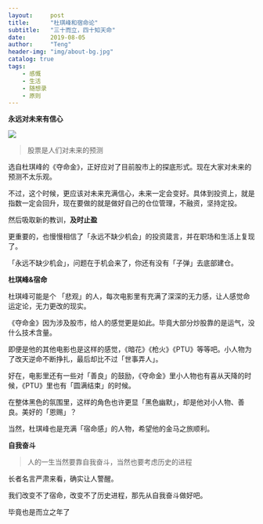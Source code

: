 ```yaml
---
layout:     post
title:      "杜琪峰和宿命论"
subtitle:   "三十而立，四十知天命"
date:       2019-08-05
author:     "Teng"
header-img: "img/about-bg.jpg"
catalog: true
tags:
    - 感慨
    - 生活
    - 随想录
    - 原则
---
```


**永远对未来有信心**

![](http://images.tengblog.com/20190805100630_yir2lg_Lark20190802192757.png)

> 股票是人们对未来的预测

选自杜琪峰的《夺命金》，正好应对了目前股市上的探底形式。现在大家对未来的预测不太乐观。

不过，这个时候，更应该对未来充满信心，未来一定会变好。具体到投资上，就是指数一定会回升，现在要做的就是做好自己的仓位管理，不融资，坚持定投。

然后吸取新的教训，**及时止盈**

更重要的，也慢慢相信了「永远不缺少机会」的投资箴言，并在职场和生活上复现了。

「永远不缺少机会」，问题在于机会来了，你还有没有「子弹」去底部建仓。

**杜琪峰&宿命**

杜琪峰可能是个 「悲观」的人，每次电影里有充满了深深的无力感，让人感觉命运定论，无力更改的现实。

《夺命金》因为涉及股市，给人的感觉更是如此。毕竟大部分炒股靠的是运气，没什么技术含量。

即便是他的其他电影也是这样的感觉，《暗花》《枪火》《PTU》等等吧。小人物为了改天逆命不断挣扎，最后却比不过「世事弄人」。

好在，电影里还有一些对「善良」的鼓励，《夺命金》里小人物也有喜从天降的时候，《PTU》里也有「圆满结束」的时候。

在整体黑色的氛围里，这样的角色也许更显「黑色幽默」，却是他对小人物、善良。美好的「恩赐」？

当然，杜琪峰也是充满「宿命感」的人物，希望他的金马之旅顺利。

 **自我奋斗**

> 人的一生当然要靠自我奋斗，当然也要考虑历史的进程

长者名言严肃来看，确实让人警醒。

我们改变不了宿命，改变不了历史进程，那先从自我奋斗做好吧。

毕竟也是而立之年了
